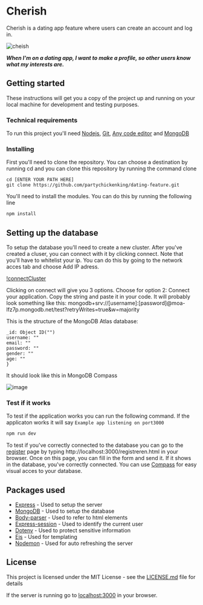 # Cherish
Cherish is a dating app feature where users can create an account and log in.

![cheish](https://user-images.githubusercontent.com/55750126/79575904-ca0bc080-80c2-11ea-9a6f-44d66591c912.jpg)

_**When I'm on a dating app, I want to make a profile, so other users know what my interests are.**_
## Getting started
These instructions will get you a copy of the project up and running on your local machine for development and testing purposes.

### Technical requirements
To run this project you'll need [Nodejs](https://nodejs.org/en/download/), [Git](https://git-scm.com/downloads), [Any code editor](https://code.visualstudio.com/download) and [MongoDB](https://www.mongodb.com/cloud/atlas/register)

### Installing
First you'll need to clone the repository. You can choose a destination by running cd and you can clone this repository by running the command clone
```
cd [ENTER YOUR PATH HERE]
git clone https://github.com/partychickenking/dating-feature.git
```
You'll need to install the modules. You can do this by running the following line
```cmd
npm install
```

## Setting up the database
To setup the database you'll need to create a new cluster. After you've created a cluser, you can connect with it by clicking connect. Note that you'll have to whitelist your ip. You can do this by going to the network acces tab and choose Add IP adress.

[!connectCluster](https://github.com/partychickenking/partychickenking.github.io/blob/master/image/connectCluster.jpg)

Clicking on connect will give you 3 options. Choose for option 2: Connect your application. Copy the string and paste it in your code. It will probably look something like this: mongodb+srv://[username]:[password]@moa-lfz7p.mongodb.net/test?retryWrites=true&w=majority

This is the structure of the MongoDB Atlas database:

```
_id: Object ID("")
username: ""
email: ""
password: ""
gender: ""
age: ""
}
```

It should look like this in MongoDB Compass

![image](https://user-images.githubusercontent.com/55750126/79576373-75b51080-80c3-11ea-94ec-cdbd821b0555.png)

### Test if it works

To test if the application works you can run the following command. If the applicaton works it will say `Example app listening on port3000`
```cmd
npm run dev
```
To test if you've correctly connected to the database you can go to the [register](http://localhost:3000/registreren.html) page by typing http://localhost:3000/registreren.html in your browser. Once on this page, you can fill in the form and send it. If it shows in the database, you've correctly connected. You can use [Compass](https://www.mongodb.com/download-center/compass) for easy visual acces to your database.

## Packages used
* [Express](https://www.npmjs.com/package/express) - Used to setup the server
* [MongoDB](https://www.npmjs.com/package/mongodb) - Used to setup the database
* [Body-parser](https://www.npmjs.com/package/body-parser) - Used to refer to html elements
* [Express-session](https://www.npmjs.com/package/express-session) - Used to identify the current user
* [Dotenv](https://www.npmjs.com/package/dotenv) - Used to protect sensitive information
* [Ejs](https://www.npmjs.com/package/ejs) - Used for templating
* [Nodemon](https://www.npmjs.com/package/nodemon) - Used for auto refreshing the server

## License
This project is licensed under the MIT License - see the [LICENSE.md](https://github.com/tsjuusmei/datingAppFeature/blob/master/LICENSE) file for details

If the server is running go to [localhost:3000](http://localhost:3000/) in your browser.
